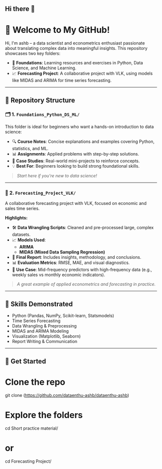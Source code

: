 ## Hi there 👋

# 👋 Welcome to My GitHub!

Hi, I'm ashb – a data scientist and econometrics enthusiast passionate about translating complex data into meaningful insights. This repository showcases two key folders:

- 🧠 **Foundations**: Learning resources and exercises in Python, Data Science, and Machine Learning.
- 📈 **Forecasting Project**: A collaborative project with VLK, using models like MIDAS and ARIMA for time series forecasting.

---

## 📂 Repository Structure

### 🗂️ 1. `Foundations_Python_DS_ML/`

This folder is ideal for beginners who want a hands-on introduction to data science:

- 🔍 **Course Notes**: Concise explanations and examples covering Python, statistics, and ML.
- 📊 **Assignments**: Applied problems with step-by-step solutions.
- 🧪 **Case Studies**: Real-world mini-projects to reinforce concepts.
- 💡 **Best For**: Beginners looking to build strong foundational skills.

> _Start here if you're new to data science!_

---

### 📂 2. `Forecasting_Project_VLK/`

A collaborative forecasting project with VLK, focused on economic and sales time series.

**Highlights:**

- 🛠️ **Data Wrangling Scripts**: Cleaned and pre-processed large, complex datasets.
- 📈 **Models Used**:
  - **ARIMA**
  - **MIDAS (Mixed Data Sampling Regression)**
- 📄 **Final Report**: Includes insights, methodology, and conclusions.
- 📊 **Evaluation Metrics**: RMSE, MAE, and visual diagnostics.
- 🔗 **Use Case**: Mid-frequency predictors with high-frequency data (e.g., weekly sales vs monthly economic indicators).

> _A great example of applied econometrics and forecasting in practice._

---

## 🎯 Skills Demonstrated

- Python (Pandas, NumPy, Scikit-learn, Statsmodels)
- Time Series Forecasting
- Data Wrangling & Preprocessing
- MIDAS and ARIMA Modeling
- Visualization (Matplotlib, Seaborn)
- Report Writing & Communication

---

## 🧩 Get Started


# Clone the repo
git clone (https://github.com/dataenthu-ashb/dataenthu-ashb)

# Explore the folders
cd Short practice material/
# or
cd Forecasting Project/


<!--
**dataenthu-ashb/dataenthu-ashb** is a ✨ _special_ ✨ repository because its `README.md` (this file) appears on your GitHub profile.

Here are some ideas to get you started:

- 🔭 I’m currently working on ...
- 🌱 I’m currently learning ...
- 👯 I’m looking to collaborate on ...
- 🤔 I’m looking for help with ...
- 💬 Ask me about ...
- 📫 How to reach me: ...
- 😄 Pronouns: ...
- ⚡ Fun fact: ...
-->
